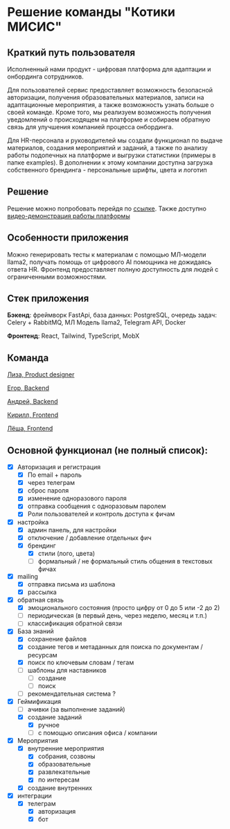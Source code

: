 # Решение команды "Котики МИСИС"

## Краткий путь пользователя
Исполненный нами продукт - цифровая платформа для адаптации и онбординга сотрудников.

Для пользователей сервис предоставляет возможность безопасной авторизации,
получения образовательных материалов, записи на адаптационные мероприятия, 
а также возможность узнать больше о своей команде. Кроме того, мы реализуем возможность
получения уведомлений о происходящем на платформе и собираем обратную связь
для улучшения компанией процесса онбординга. 

Для HR-персонала и руководителей мы создали функционал по выдаче материалов, создания мероприятий
и заданий, а также по анализу работы подопечных на платформе и выгрузки статистики (примеры в папке examples). В дополнении
к этому компании доступна загрузка собственного брендинга - персональные шрифты, цвета и логотип


## Решение
Решение можно попробовать перейдя по [ссылке](https://larek.itatmisis.ru/).
Также доступно [видео-демонстрация работы платформы](https://disk.yandex.ru/d/ByVk5522QK-xmg)

## Особенности приложения
Можно генерировать тесты к материалам с помощью МЛ-модели llama2,
получать помощь от цифрового AI помощника не дожидаясь ответа HR. 
Фронтенд предоставляет полную доступность для людей с ограниченными возможностями.

## Стек приложения
__Бэкенд__: фреймворк FastApi, база данных: PostgreSQL, очередь задач: Celery + RabbitMQ, 
МЛ Модель llama2, Telegram API, Docker

__Фронтенд__: React, Tailwind, TypeScript, MobX

## Команда

[Лиза, Product designer](https://t.me/dvij_designer)

[Егор, Backend](https://t.me/tarasov_egor)

[Андрей, Backend](https://t.me/using_namespace)

[Кирилл, Frontend](https://t.me/biskwiq)

[Лёша, Frontend](https://t.me/nizhgo)


## Основной функционал (не полный список):


- [x] Авторизация и регистрация
    - [x] По email + пароль
    - [x] через телеграм
    - [x] сброс пароля
    - [x] изменение одноразового пароля
    - [x] отправка сообщения с одноразовым паролем
    - [x] Роли пользователей и контроль доступа к фичам
    
- [x] настройка
    - [x] админ панель, для настройки
    - [x] отключение / добавление отдельных фич
    - [x] брендинг
        - [x] стили (лого, цвета)
        - [ ] формальный / не формальный стиль общения в текстовых фичах
- [x] mailing
    - [x] отправка письма из шаблона
    - [x] рассылка
- [x] обратная связь
    - [x] эмоционального состояния (просто цифру от 0 до 5 или -2 до 2)
    - [ ] периодическая (в первый день, через неделю, месяц и т.п.)
    - [ ] классификация обратной связи
- [x] База знаний
    - [x] сохранение файлов
    - [x] создание тегов и метаданных для поиска по документам / ресурсам
    - [x] поиск по ключевым словам / тегам
    - [ ] шаблоны для наставников
        - [ ] создание
        - [ ] поиск
    - [ ] рекомендательная система ?
- [x] Геймификация
    - [ ] ачивки (за выполнение заданий)
    - [x] создание заданий 
        - [x] ручное
        - [ ] с помощью описания офиса / компании
- [x] Мероприятия
    - [x] внутренние мероприятия
        - [x] собрания, созвоны
        - [x] образовательные
        - [x] развлекательные
        - [x] по интересам
    - [x] создание внутренних
- [x] интеграции
    - [x] телеграм 
        - [x] авторизация
        - [x] бот